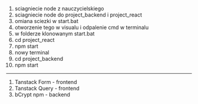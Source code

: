 1. sciagniecie node z nauczycielskiego
1. sciagniecie node do project_backend i project_react
1. omiana sciezki w start.bat
1. otworzenie tego w visualu i odpalenie cmd w terminalu
1. w folderze klonowanym start.bat
1. cd project_react
1. npm start
1. nowy terminal
1. cd project_backend
1. npm start
-------------------------------------------------------------
1. Tanstack Form - frontend
1. Tanstack Query - frontend
1. bCrypt npm - backend